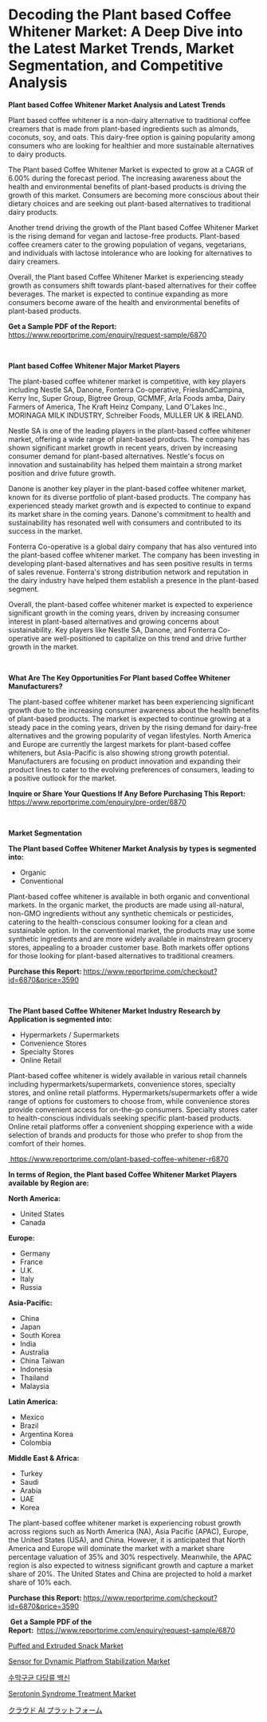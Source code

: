 <p><h1>Decoding the Plant based Coffee Whitener Market: A Deep Dive into the Latest Market Trends, Market Segmentation, and Competitive Analysis</h1></p><p><strong>Plant based Coffee Whitener Market Analysis and Latest Trends</strong></p>
<p><p>Plant based coffee whitener is a non-dairy alternative to traditional coffee creamers that is made from plant-based ingredients such as almonds, coconuts, soy, and oats. This dairy-free option is gaining popularity among consumers who are looking for healthier and more sustainable alternatives to dairy products.</p><p>The Plant based Coffee Whitener Market is expected to grow at a CAGR of 6.00% during the forecast period. The increasing awareness about the health and environmental benefits of plant-based products is driving the growth of this market. Consumers are becoming more conscious about their dietary choices and are seeking out plant-based alternatives to traditional dairy products.</p><p>Another trend driving the growth of the Plant based Coffee Whitener Market is the rising demand for vegan and lactose-free products. Plant-based coffee creamers cater to the growing population of vegans, vegetarians, and individuals with lactose intolerance who are looking for alternatives to dairy creamers.</p><p>Overall, the Plant based Coffee Whitener Market is experiencing steady growth as consumers shift towards plant-based alternatives for their coffee beverages. The market is expected to continue expanding as more consumers become aware of the health and environmental benefits of plant-based products.</p></p>
<p><strong>Get a Sample PDF of the Report:&nbsp;</strong> <a href="https://www.reportprime.com/enquiry/request-sample/6870">https://www.reportprime.com/enquiry/request-sample/6870</a></p>
<p>&nbsp;</p>
<p><strong>Plant based Coffee Whitener Major Market Players</strong></p>
<p><p>The plant-based coffee whitener market is competitive, with key players including Nestle SA, Danone, Fonterra Co-operative, FrieslandCampina, Kerry Inc, Super Group, Bigtree Group, GCMMF, Arla Foods amba, Dairy Farmers of America, The Kraft Heinz Company, Land O'Lakes Inc., MORINAGA MILK INDUSTRY, Schreiber Foods, MULLER UK & IRELAND.</p><p>Nestle SA is one of the leading players in the plant-based coffee whitener market, offering a wide range of plant-based products. The company has shown significant market growth in recent years, driven by increasing consumer demand for plant-based alternatives. Nestle's focus on innovation and sustainability has helped them maintain a strong market position and drive future growth.</p><p>Danone is another key player in the plant-based coffee whitener market, known for its diverse portfolio of plant-based products. The company has experienced steady market growth and is expected to continue to expand its market share in the coming years. Danone's commitment to health and sustainability has resonated well with consumers and contributed to its success in the market.</p><p>Fonterra Co-operative is a global dairy company that has also ventured into the plant-based coffee whitener market. The company has been investing in developing plant-based alternatives and has seen positive results in terms of sales revenue. Fonterra's strong distribution network and reputation in the dairy industry have helped them establish a presence in the plant-based segment.</p><p>Overall, the plant-based coffee whitener market is expected to experience significant growth in the coming years, driven by increasing consumer interest in plant-based alternatives and growing concerns about sustainability. Key players like Nestle SA, Danone, and Fonterra Co-operative are well-positioned to capitalize on this trend and drive further growth in the market.</p></p>
<p>&nbsp;</p>
<p><strong>What Are The Key Opportunities For Plant based Coffee Whitener Manufacturers?</strong></p>
<p><p>The plant-based coffee whitener market has been experiencing significant growth due to the increasing consumer awareness about the health benefits of plant-based products. The market is expected to continue growing at a steady pace in the coming years, driven by the rising demand for dairy-free alternatives and the growing popularity of vegan lifestyles. North America and Europe are currently the largest markets for plant-based coffee whiteners, but Asia-Pacific is also showing strong growth potential. Manufacturers are focusing on product innovation and expanding their product lines to cater to the evolving preferences of consumers, leading to a positive outlook for the market.</p></p>
<p><strong>Inquire or Share Your Questions If Any Before Purchasing This Report:</strong> <a href="https://www.reportprime.com/enquiry/pre-order/6870">https://www.reportprime.com/enquiry/pre-order/6870</a></p>
<p>&nbsp;</p>
<p><strong>Market Segmentation</strong></p>
<p><strong>The Plant based Coffee Whitener Market Analysis by types is segmented into:</strong></p>
<p><ul><li>Organic</li><li>Conventional</li></ul></p>
<p><p>Plant-based coffee whitener is available in both organic and conventional markets. In the organic market, the products are made using all-natural, non-GMO ingredients without any synthetic chemicals or pesticides, catering to the health-conscious consumer looking for a clean and sustainable option. In the conventional market, the products may use some synthetic ingredients and are more widely available in mainstream grocery stores, appealing to a broader customer base. Both markets offer options for those looking for plant-based alternatives to traditional creamers.</p></p>
<p><strong>Purchase this Report:&nbsp;</strong><a href="https://www.reportprime.com/checkout?id=6870&price=3590">https://www.reportprime.com/checkout?id=6870&price=3590</a></p>
<p>&nbsp;</p>
<p><strong>The Plant based Coffee Whitener Market Industry Research by Application is segmented into:</strong></p>
<p><ul><li>Hypermarkets / Supermarkets</li><li>Convenience Stores</li><li>Specialty Stores</li><li>Online Retail</li></ul></p>
<p><p>Plant-based coffee whitener is widely available in various retail channels including hypermarkets/supermarkets, convenience stores, specialty stores, and online retail platforms. Hypermarkets/supermarkets offer a wide range of options for customers to choose from, while convenience stores provide convenient access for on-the-go consumers. Specialty stores cater to health-conscious individuals seeking specific plant-based products. Online retail platforms offer a convenient shopping experience with a wide selection of brands and products for those who prefer to shop from the comfort of their homes.</p></p>
<p><a href="https://www.reportprime.com/plant-based-coffee-whitener-r6870">&nbsp;https://www.reportprime.com/plant-based-coffee-whitener-r6870</a></p>
<p><strong>In terms of Region, the Plant based Coffee Whitener Market Players available by Region are:</strong></p>
<p>
    <p> <strong> North America: </strong>
        <ul>
            <li>United States</li>
            <li>Canada</li>
        </ul>
        </p> 
    <p> <strong> Europe: </strong>
        <ul>
            <li>Germany</li>
            <li>France</li>
            <li>U.K.</li>
            <li>Italy</li>
            <li>Russia</li>
        </ul>
        </p> 
    <p> <strong> Asia-Pacific: </strong>
        <ul>
            <li>China</li>
            <li>Japan</li>
            <li>South Korea</li>
            <li>India</li>
            <li>Australia</li>
            <li>China Taiwan</li>
            <li>Indonesia</li>
            <li>Thailand</li>
            <li>Malaysia</li>
        </ul>
        </p> 
    <p> <strong> Latin America: </strong>
        <ul>
            <li>Mexico</li>
            <li>Brazil</li>
            <li>Argentina Korea</li>
            <li>Colombia</li>
        </ul>
        </p> 
    <p> <strong> Middle East & Africa: </strong>
        <ul>
            <li>Turkey</li>
            <li>Saudi</li>
            <li>Arabia</li>
            <li>UAE</li>
            <li>Korea</li>
        </ul>
    </p>
    </p>
<p><p>The plant-based coffee whitener market is experiencing robust growth across regions such as North America (NA), Asia Pacific (APAC), Europe, the United States (USA), and China. However, it is anticipated that North America and Europe will dominate the market with a market share percentage valuation of 35% and 30% respectively. Meanwhile, the APAC region is also expected to witness significant growth and capture a market share of 20%. The United States and China are projected to hold a market share of 10% each.</p></p>
<p><strong>Purchase this Report: </strong><a href="https://www.reportprime.com/checkout?id=6870&price=3590">https://www.reportprime.com/checkout?id=6870&price=3590</a></p>
<p>&nbsp;<strong>Get a Sample PDF of the Report:&nbsp;&nbsp;</strong><a href="https://www.reportprime.com/enquiry/request-sample/6870">https://www.reportprime.com/enquiry/request-sample/6870</a></p>
<p><strong></strong></p>
<p><p><a href="https://github.com/provorikovar/Market-Research-Report-List-5/blob/main/puffed-and-extruded-snack-market.md">Puffed and Extruded Snack Market</a></p><p><a href="https://medium.com/@susanwest38/sensor-for-dynamic-platfrom-stabilization-market-a-global-and-regional-analysis-focus-on-region-3ebdf5eb673d">Sensor for Dynamic Platfrom Stabilization Market</a></p><p><a href="https://medium.com/@goonfghyt6587/%EB%A9%94%EB%8B%9D%EA%B3%A0%EC%BD%95%EC%B9%BC-%EB%8B%A4%EB%8B%B9%EB%A5%98-%EB%B0%B1%EC%8B%A0-%EC%8B%9C%EC%9E%A5-%EA%B7%9C%EB%AA%A8%EB%8A%94-%EC%97%B0%ED%8F%89%EA%B7%A0-%EC%84%B1%EC%9E%A5%EB%A5%A0-5-6-%EB%A1%9C-%EC%84%B1%EC%9E%A5%ED%95%98%EA%B3%A0-%EC%9E%88%EC%9C%BC%EB%A9%B0-%EC%9D%B4-%EB%B3%B4%EA%B3%A0%EC%84%9C%EB%8A%94-%EC%8B%9C%EC%9E%A5-%EC%84%B8%EB%B6%84%ED%99%94-%EC%84%B1%EC%9E%A5-%EB%B0%8F-2024%EB%85%84%EB%B6%80%ED%84%B0-2031%EB%85%84%EA%B9%8C%EC%A7%80%EC%9D%98-%EC%98%88%EC%B8%A1-%EB%B6%84%EC%84%9D%EC%9D%84-%EB%8B%A4%EB%A3%B9%EB%8B%88%EB%8B%A4-1838da671b7f">수막구균 다당류 백신</a></p><p><a href="https://issuu.com/reportprime-2/docs/serotonin-syndrome-treatment-market-size-2030.pptx">Serotonin Syndrome Treatment Market</a></p><p><a href="https://medium.com/@josuehezog2023/%E3%82%AF%E3%83%A9%E3%82%A6%E3%83%89ai%E3%83%97%E3%83%A9%E3%83%83%E3%83%88%E3%83%95%E3%82%A9%E3%83%BC%E3%83%A0%E3%81%AE%E3%82%B7%E3%82%A7%E3%82%A2%E3%81%A8%E5%B8%82%E5%A0%B4%E5%88%86%E6%9E%90-%E6%88%90%E9%95%B7%E3%83%88%E3%83%AC%E3%83%B3%E3%83%89%E3%81%8A%E3%82%88%E3%81%B3-2024%E5%B9%B4-2031%E5%B9%B4%E3%81%BE%E3%81%A7%E3%81%AE-%E4%BA%88%E6%B8%AC-7cc420849353">クラウド AI プラットフォーム</a></p></p>